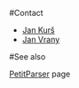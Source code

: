 #Contact

-  [Jan Kurš](%base_url%/staff/kursjan)
-  [Jan Vrany](https://bitbucket.org/janvrany/)

#See also

[PetitParser](%base_url%/research/helvetia/petitparser) page